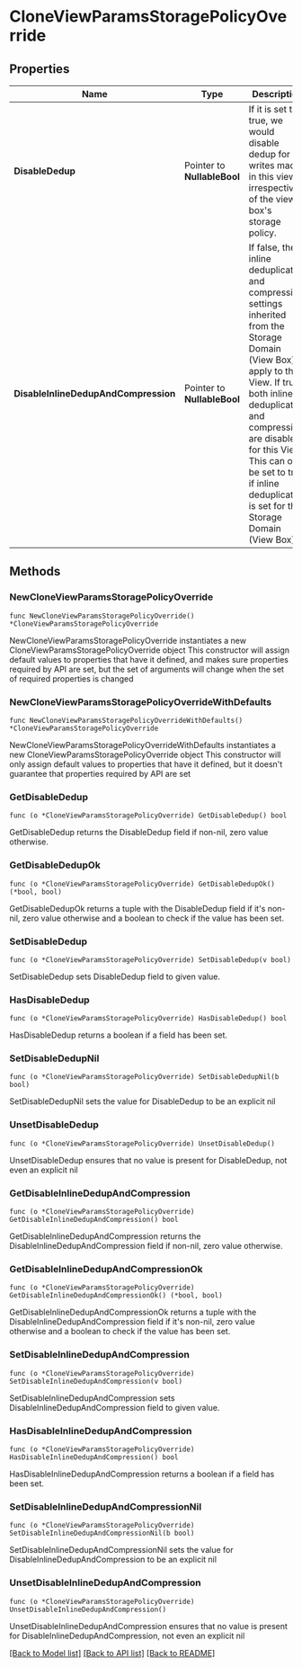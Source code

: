 # CloneViewParamsStoragePolicyOverride

## Properties

Name | Type | Description | Notes
------------ | ------------- | ------------- | -------------
**DisableDedup** | Pointer to **NullableBool** | If it is set to true, we would disable dedup for writes made in this view irrespective of the view box&#39;s storage policy. | [optional] 
**DisableInlineDedupAndCompression** | Pointer to **NullableBool** | If false, the inline deduplication and compression settings inherited from the Storage Domain (View Box) apply to this View. If true, both inline deduplication and compression are disabled for this View. This can only be set to true if inline deduplication is set for the Storage Domain (View Box). | [optional] 

## Methods

### NewCloneViewParamsStoragePolicyOverride

`func NewCloneViewParamsStoragePolicyOverride() *CloneViewParamsStoragePolicyOverride`

NewCloneViewParamsStoragePolicyOverride instantiates a new CloneViewParamsStoragePolicyOverride object
This constructor will assign default values to properties that have it defined,
and makes sure properties required by API are set, but the set of arguments
will change when the set of required properties is changed

### NewCloneViewParamsStoragePolicyOverrideWithDefaults

`func NewCloneViewParamsStoragePolicyOverrideWithDefaults() *CloneViewParamsStoragePolicyOverride`

NewCloneViewParamsStoragePolicyOverrideWithDefaults instantiates a new CloneViewParamsStoragePolicyOverride object
This constructor will only assign default values to properties that have it defined,
but it doesn't guarantee that properties required by API are set

### GetDisableDedup

`func (o *CloneViewParamsStoragePolicyOverride) GetDisableDedup() bool`

GetDisableDedup returns the DisableDedup field if non-nil, zero value otherwise.

### GetDisableDedupOk

`func (o *CloneViewParamsStoragePolicyOverride) GetDisableDedupOk() (*bool, bool)`

GetDisableDedupOk returns a tuple with the DisableDedup field if it's non-nil, zero value otherwise
and a boolean to check if the value has been set.

### SetDisableDedup

`func (o *CloneViewParamsStoragePolicyOverride) SetDisableDedup(v bool)`

SetDisableDedup sets DisableDedup field to given value.

### HasDisableDedup

`func (o *CloneViewParamsStoragePolicyOverride) HasDisableDedup() bool`

HasDisableDedup returns a boolean if a field has been set.

### SetDisableDedupNil

`func (o *CloneViewParamsStoragePolicyOverride) SetDisableDedupNil(b bool)`

 SetDisableDedupNil sets the value for DisableDedup to be an explicit nil

### UnsetDisableDedup
`func (o *CloneViewParamsStoragePolicyOverride) UnsetDisableDedup()`

UnsetDisableDedup ensures that no value is present for DisableDedup, not even an explicit nil
### GetDisableInlineDedupAndCompression

`func (o *CloneViewParamsStoragePolicyOverride) GetDisableInlineDedupAndCompression() bool`

GetDisableInlineDedupAndCompression returns the DisableInlineDedupAndCompression field if non-nil, zero value otherwise.

### GetDisableInlineDedupAndCompressionOk

`func (o *CloneViewParamsStoragePolicyOverride) GetDisableInlineDedupAndCompressionOk() (*bool, bool)`

GetDisableInlineDedupAndCompressionOk returns a tuple with the DisableInlineDedupAndCompression field if it's non-nil, zero value otherwise
and a boolean to check if the value has been set.

### SetDisableInlineDedupAndCompression

`func (o *CloneViewParamsStoragePolicyOverride) SetDisableInlineDedupAndCompression(v bool)`

SetDisableInlineDedupAndCompression sets DisableInlineDedupAndCompression field to given value.

### HasDisableInlineDedupAndCompression

`func (o *CloneViewParamsStoragePolicyOverride) HasDisableInlineDedupAndCompression() bool`

HasDisableInlineDedupAndCompression returns a boolean if a field has been set.

### SetDisableInlineDedupAndCompressionNil

`func (o *CloneViewParamsStoragePolicyOverride) SetDisableInlineDedupAndCompressionNil(b bool)`

 SetDisableInlineDedupAndCompressionNil sets the value for DisableInlineDedupAndCompression to be an explicit nil

### UnsetDisableInlineDedupAndCompression
`func (o *CloneViewParamsStoragePolicyOverride) UnsetDisableInlineDedupAndCompression()`

UnsetDisableInlineDedupAndCompression ensures that no value is present for DisableInlineDedupAndCompression, not even an explicit nil

[[Back to Model list]](../README.md#documentation-for-models) [[Back to API list]](../README.md#documentation-for-api-endpoints) [[Back to README]](../README.md)


